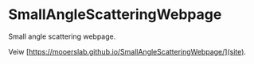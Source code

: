# SmallAngleScatteringWebpage
Small angle scattering webpage.

Veiw [https://mooerslab.github.io/SmallAngleScatteringWebpage/](site).
